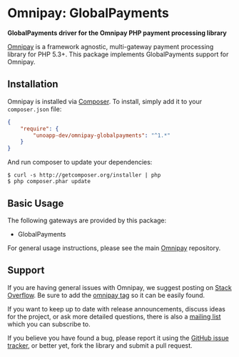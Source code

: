 # Omnipay: GlobalPayments

**GlobalPayments driver for the Omnipay PHP payment processing library**

[Omnipay](https://github.com/thephpleague/omnipay) is a framework agnostic, multi-gateway payment
processing library for PHP 5.3+. This package implements GlobalPayments support for Omnipay.

## Installation

Omnipay is installed via [Composer](http://getcomposer.org/). To install, simply add it
to your `composer.json` file:

```json
{
    "require": {
        "unoapp-dev/omnipay-globalpayments": "^1.*"
    }
}
```

And run composer to update your dependencies:

    $ curl -s http://getcomposer.org/installer | php
    $ php composer.phar update

## Basic Usage

The following gateways are provided by this package:

* GlobalPayments

For general usage instructions, please see the main [Omnipay](https://github.com/thephpleague/omnipay)
repository.

## Support

If you are having general issues with Omnipay, we suggest posting on
[Stack Overflow](http://stackoverflow.com/). Be sure to add the
[omnipay tag](http://stackoverflow.com/questions/tagged/omnipay) so it can be easily found.

If you want to keep up to date with release announcements, discuss ideas for the project,
or ask more detailed questions, there is also a [mailing list](https://groups.google.com/forum/#!forum/omnipay) which
you can subscribe to.

If you believe you have found a bug, please report it using the [GitHub issue tracker](https://github.com/unoapp-dev/omnipay-globalpayments/issues),
or better yet, fork the library and submit a pull request.
